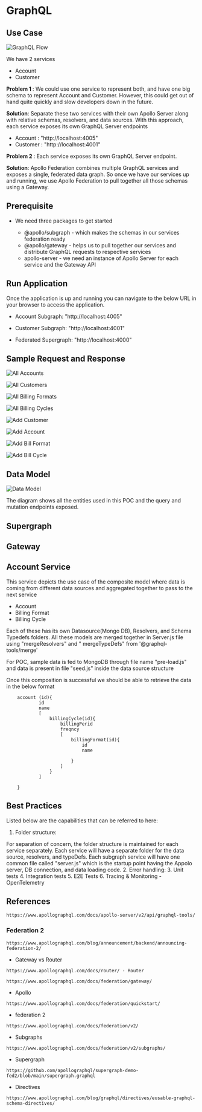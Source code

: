 # GraphQL

## Use Case

![GraphQL Flow](./images/graphQL_Flow_Diagram.jpg)

We have 2 services

- Account
- Customer

<b>Problem 1 </b>: We could use one service to represent both, and have one big schema to represent Account and Customer. However, this could get out of hand quite quickly and slow developers down in the future.

<b>Solution</b>: Separate these two services with their own Apollo Server along with relative schemas, resolvers, and data sources. With this approach, each service exposes its own GraphQL Server endpoints

- Account  : "http://localhost:4005"
- Customer : "http://localhost:4001"

<b>Problem 2 </b>: Each service exposes its own GraphQL Server endpoint.

<b>Solution</b>: Apollo Federation combines multiple GraphQL services and exposes a single, federated data graph. So once we have our services up and running, we use Apollo Federation to pull together all those schemas using a Gateway.

## Prerequisite

- We need three packages to get started

  - @apollo/subgraph - which makes the schemas in our services federation ready
  - @apollo/gateway - helps us to pull together our services and distribute GraphQL requests to respective services
  - apollo-server - we need an instance of Apollo Server for each service and the Gateway API

## Run Application

Once the application is up and running you can navigate to the below URL in your browser to access the application.

- Account Subgraph: "http://localhost:4005"
- Customer Subgraph: "http://localhost:4001"

- Federated Supergraph: "http://localhost:4000"

## Sample Request and Response

![All Accounts](./images/allAccounts.png)

![All Customers](./images/allCustomers.png)

![All Billing Formats](./images/allBillFormats.png)

![All Billing Cycles](./images/allBillCycles.png)

![Add Customer](./images/addCustomer.png)

![Add Account](./images/addAccount.png)

![Add Bill Format](./images/addBillFormat.png)

![Add Bill Cycle](./images/addBillCycle.png)

## Data Model

![Data Model](./images/dataModelRepresentation.jpg)

The diagram shows all the entities used in this POC and the query and mutation endpoints exposed.

## Supergraph

## Gateway

## Account Service

This service depicts the use case of the composite model where data is coming from different data sources and aggregated together to pass to the next service

- Account
- Billing Format
- Billing Cycle

Each of these has its own Datasource(Mongo DB), Resolvers, and Schema Typedefs folders. All these models are merged together in Server.js file using "mergeResolvers" and " mergeTypeDefs"  from '@graphql-tools/merge'

For POC, sample data is fed to MongoDB through file name "pre-load.js" and data is present in file "seed.js" inside the data source structure

Once this composition is successful we should be able to retrieve the data in the below format

```code
    account (id){
            id
            name
            [
                billingCycle(id){
                    billingPerid
                    freqncy
                    [
                        billingFormat(id){
                            id
                            name

                        }
                    ]
                }
            ]
        
    }
```

## Best Practices

Listed below are the capabilities that can be referred to here:

1. Folder structure:

 For separation of concern, the folder structure is maintained for each service separately. Each service will have a separate folder for the data source, resolvers, and typeDefs. Each subgraph service will have one common file called "server.js" which is the startup point having the Appolo server, DB connection, and data loading code.
2. Error handling:
3. Unit tests
4. Integration tests
5. E2E Tests
6. Tracing & Monitoring - OpenTelemetry

## References

```link
https://www.apollographql.com/docs/apollo-server/v2/api/graphql-tools/
```

### Federation 2

```link
https://www.apollographql.com/blog/announcement/backend/announcing-federation-2/
```

- Gateway vs Router

 ```link
 https://www.apollographql.com/docs/router/ - Router
 ```

 ```link
 https://www.apollographql.com/docs/federation/gateway/
 ```

- Apollo

```link
https://www.apollographql.com/docs/federation/quickstart/
```

- federation 2

```link
https://www.apollographql.com/docs/federation/v2/
```

- Subgraphs

```link
https://www.apollographql.com/docs/federation/v2/subgraphs/
```

- Supergraph

```link
https://github.com/apollographql/supergraph-demo-fed2/blob/main/supergraph.graphql
```

- Directives

```link
https://www.apollographql.com/blog/graphql/directives/eusable-graphql-schema-directives/
```